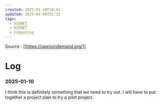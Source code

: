 ```yaml
---
created: 2025-01-10T10:41
updated: 2025-04-09T21:12
tags:
  - ACENET
  - ACENET
  - Computing
---
```

Source : [[https://openondemand.org/]]

# Log
### 2025-01-10
I think this is definitely something that we need to try out. I will have to put together a project plan to try a pilot project.